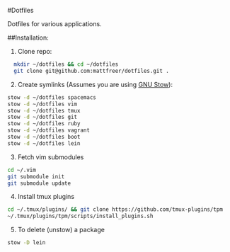 #Dotfiles

Dotfiles for various applications.

##Installation:

1. Clone repo:

  ```bash
    mkdir ~/dotfiles && cd ~/dotfiles
    git clone git@github.com:mattfreer/dotfiles.git .
  ```
2. Create symlinks (Assumes you are using [GNU Stow][1]):

  ```bash
  stow -d ~/dotfiles spacemacs
  stow -d ~/dotfiles vim
  stow -d ~/dotfiles tmux
  stow -d ~/dotfiles git
  stow -d ~/dotfiles ruby
  stow -d ~/dotfiles vagrant
  stow -d ~/dotfiles boot
  stow -d ~/dotfiles lein
  ```
3. Fetch vim submodules

  ```bash
  cd ~/.vim
  git submodule init
  git submodule update
  ```
4. Install tmux plugins

  ```bash
  cd ~/.tmux/plugins/ && git clone https://github.com/tmux-plugins/tpm
  ~/.tmux/plugins/tpm/scripts/install_plugins.sh
  ```
5. To delete (unstow) a package

  ```bash
  stow -D lein
  ```

[1]: http://www.gnu.org/software/stow/
